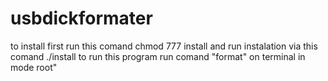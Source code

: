 # usbdickformater
to install first run this comand
chmod 777 install
and run instalation via this comand
./install
to run this program run comand "format" on terminal in mode root"
